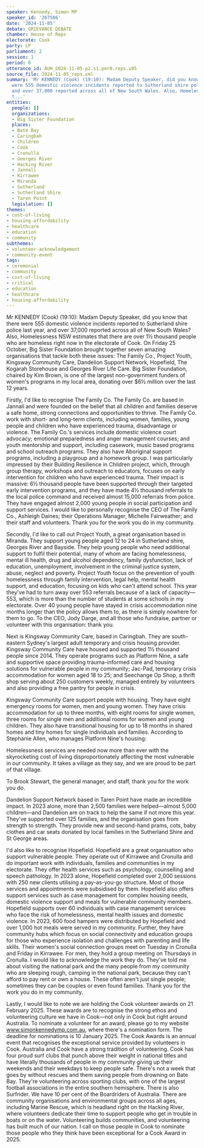 ```yaml
---
speaker: Kennedy, Simon MP
speaker_id: '267506'
date: '2024-11-05'
debate: GRIEVANCE DEBATE
chamber: House of Reps
electorate: Cook
party: LP
parliament: 2
session: 1
period: 0
utterance_id: AUH_2024-11-05-p2.s1.per0.reps.u95
source_file: 2024-11-05_reps.xml
summary: 'Mr KENNEDY (Cook) (19:10): Madam Deputy Speaker, did you know that there
  were 555 domestic violence incidents reported to Sutherland shire police last year,
  and over 37,000 reported across all of New South Wales. Also, Homelessness NSW estimates
  t...'
entities:
  people: []
  organizations:
  - Big Sister Foundation
  places:
  - Bate Bay
  - Caringbah
  - Children
  - Cook
  - Cronulla
  - Georges River
  - Hacking River
  - Jannali
  - Kirrawee
  - Miranda
  - Sutherland
  - Sutherland Shire
  - Taren Point
  legislation: []
themes:
- cost-of-living
- housing-affordability
- healthcare
- education
- community
subthemes:
- volunteer-acknowledgement
- community-event
tags:
- ceremonial
- community
- cost-of-living
- critical
- education
- healthcare
- housing-affordability
---
```


Mr KENNEDY (Cook) (19:10): Madam Deputy Speaker, did you know that there were 555 domestic violence incidents reported to Sutherland shire police last year, and over 37,000 reported across all of New South Wales? Also, Homelessness NSW estimates that there are over 1½ thousand people who are homeless right now in the electorate of Cook. On Friday 25 October, Big Sister Foundation brought together seven amazing organisations that tackle both these issues: The Family Co., Project Youth, Kingsway Community Care, Dandelion Support Network, Hopefield, The Kogarah Storehouse and Georges River Life Care. Big Sister Foundation, chaired by Kim Brown, is one of the largest non-government funders of women's programs in my local area, donating over $6½ million over the last 12 years.

Firstly, I'd like to recognise The Family Co. The Family Co. are based in Jannali and were founded on the belief that all children and families deserve a safe home, strong connections and opportunities to thrive. The Family Co. work with short- and long-term clients, including women, families, young people and children who have experienced trauma, disadvantage or violence. The Family Co.'s services include domestic violence court advocacy; emotional preparedness and anger management courses; and youth mentorship and support, including casework, music based programs and school outreach programs. They also have Aboriginal support programs, including a playgroup and a homework group. I was particularly impressed by their Building Resilience in Children project, which, through group therapy, workshops and outreach to educators, focuses on early intervention for children who have experienced trauma. Their impact is massive: 6½ thousand people have been supported through their targeted early intervention programs, and they have made 4½ thousand referrals to the local police command and received almost 15,000 referrals from police. They have engaged almost 2,000 young people in social participation and support services. I would like to personally recognise the CEO of The Family Co., Ashleigh Daines; their Operations Manager, Michelle Fairweather; and their staff and volunteers. Thank you for the work you do in my community.

Secondly, I'd like to call out Project Youth, a great organisation based in Miranda. They support young people aged 12 to 24 in Sutherland shire, Georges River and Bayside. They help young people who need additional support to fulfil their potential, many of whom are facing homelessness, mental ill health, drug and alcohol dependency, family dysfunction, lack of education, unemployment, involvement in the criminal justice system, abuse, neglect and poverty. Project Youth focus on the prevention of youth homelessness through family intervention, legal help, mental health support, and education, focusing on kids who can't attend school. This year they've had to turn away over 553 referrals because of a lack of capacity—553, which is more than the number of students at some schools in my electorate. Over 40 young people have stayed in crisis accommodation nine months longer than the policy allows them to, as there is simply nowhere for them to go. To the CEO, Jody Darge, and all those who fundraise, partner or volunteer with this organisation: thank you.

Next is Kingsway Community Care, based in Caringbah. They are south-eastern Sydney's largest adult temporary and crisis housing provider. Kingsway Community Care have housed and supported 1½ thousand people since 2014. They operate programs such as Platform Nine, a safe and supportive space providing trauma-informed care and housing solutions for vulnerable people in my community; Jac-Pad, temporary crisis accommodation for women aged 18 to 25; and Seechange Op Shop, a thrift shop serving about 250 customers weekly, managed entirely by volunteers and also providing a free pantry for people in crisis.

Kingsway Community Care support people with housing. They have eight emergency rooms for women, men and young women. They have crisis accommodation for up to three months, with eight rooms for single women, three rooms for single men and additional rooms for women and young children. They also have transitional housing for up to 18 months in shared homes and tiny homes for single individuals and families. According to Stephanie Allen, who manages Platform Nine's housing:

Homelessness services are needed now more than ever with the skyrocketing cost of living disproportionately affecting the most vulnerable in our community. It takes a village as they say, and we are proud to be part of that village.

To Brook Stewart, the general manager, and staff, thank you for the work you do.

Dandelion Support Network based in Taren Point have made an incredible impact. In 2023 alone, more than 2,500 families were helped—almost 5,000 children—and Dandelion are on track to help the same if not more this year. They've supported over 125 families, and the organisation goes from strength to strength. They provide new and second-hand prams, cots, baby clothes and car seats donated by local families in the Sutherland Shire and St George areas.

I'd also like to recognise Hopefield. Hopefield are a great organisation who support vulnerable people. They operate out of Kirrawee and Cronulla and do important work with individuals, families and communities in my electorate. They offer health services such as psychology, counselling and speech pathology. In 2023 alone, Hopefield completed over 2,000 sessions with 250 new clients utilising a pay-as-you-go structure. Most of those services and appointments were subsidised by them. Hopefield also offers support services such as case management for complex housing needs, domestic violence support and meals for vulnerable community members. Hopefield supports over 60 individuals with case management services who face the risk of homelessness, mental health issues and domestic violence. In 2023, 600 food hampers were distributed by Hopefield and over 1,000 hot meals were served in my community. Further, they have community hubs which focus on social connectivity and education groups for those who experience isolation and challenges with parenting and life skills. Their women's social connection groups meet on Tuesday in Cronulla and Friday in Kirrawee. For men, they hold a group meeting on Thursdays in Cronulla. I would like to acknowledge the work they do. They've told me about visiting the national park and the many people from my community who are sleeping rough, camping in the national park, because they can't afford to pay rent or own a house. These often aren't just single people; sometimes they can be couples or even found families. Thank you for the work you do in my community.

Lastly, I would like to note we are holding the Cook volunteer awards on 21 February 2025. These awards are to recognise the strong ethos and volunteering culture we have in Cook—not only in Cook but right around Australia. To nominate a volunteer for an award, please go to my website www.simonkennedymp.com.au, where there's a nomination form. The deadline for nominations is 10 January 2025. The Cook Awards is an annual event that recognises the exceptional service provided by volunteers in Cook. Australia and Cook have a strong tradition of volunteering. Cook has four proud surf clubs that punch above their weight in national titles and have literally thousands of people in my community giving up their weekends and their weekdays to keep people safe. There's not a week that goes by without rescues and them saving people from drowning on Bate Bay. They're volunteering across sporting clubs, with one of the largest football associations in the entire southern hemisphere. There is also Surfrider. We have 10 per cent of the Boardriders of Australia. There are community organisations and environmental groups across all ages, including Marine Rescue, which is headland right on the Hacking River, where volunteers dedicate their time to support people who get in trouble in boats or on the water. Volunteering builds communities, and volunteering has built much of our nation. I call on those people in Cook to nominate those people who they think have been exceptional for a Cook Award in 2025.